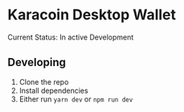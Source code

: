 # Karacoin Desktop Wallet

Current Status: In active Development

## Developing
1. Clone the repo
2. Install dependencies
3. Either run `yarn dev` or `npm run dev`

